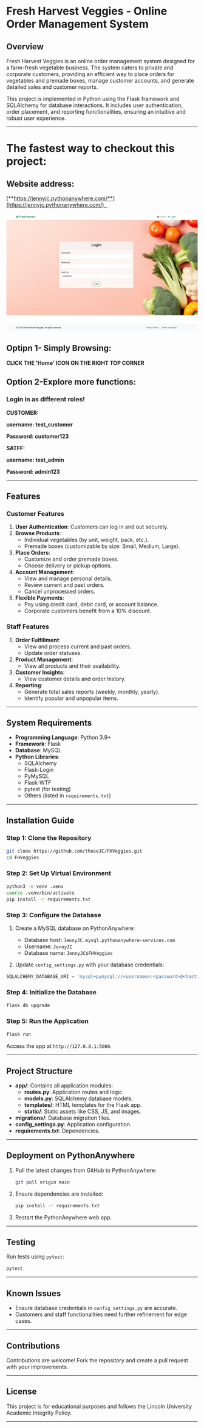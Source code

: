 # Fresh Harvest Veggies - Online Order Management System

## Overview

Fresh Harvest Veggies is an online order management system designed for a farm-fresh vegetable business. The system caters to private and corporate customers, providing an efficient way to place orders for vegetables and premade boxes, manage customer accounts, and generate detailed sales and customer reports.

This project is implemented in Python using the Flask framework and SQLAlchemy for database interactions. It includes user authentication, order placement, and reporting functionalities, ensuring an intuitive and robust user experience.

---

# The fastest way to checkout this project:

## Website address:

[**https://jennyjc.pythonanywhere.com/**](https://jennyjc.pythonanywhere.com/)  

![img.png](img.png)

## Optipn 1- Simply Browsing: 

**CLICK THE 'Home' ICON ON THE RIGHT TOP CORNER**

## Option 2-Explore more functions:
### Login in as different roles!

**CUSTOMER:**

**username: test_customer**

**Password: customer123** 

**SATFF:**

**username: test_admin**

**Password: admin123** 


---

## Features

### Customer Features
1. **User Authentication**: Customers can log in and out securely.
2. **Browse Products**:
   - Individual vegetables (by unit, weight, pack, etc.).
   - Premade boxes (customizable by size: Small, Medium, Large).
3. **Place Orders**:
   - Customize and order premade boxes.
   - Choose delivery or pickup options.
4. **Account Management**:
   - View and manage personal details.
   - Review current and past orders.
   - Cancel unprocessed orders.
5. **Flexible Payments**:
   - Pay using credit card, debit card, or account balance.
   - Corporate customers benefit from a 10% discount.

### Staff Features
1. **Order Fulfillment**:
   - View and process current and past orders.
   - Update order statuses.
2. **Product Management**:
   - View all products and their availability.
3. **Customer Insights**:
   - View customer details and order history.
4. **Reporting**:
   - Generate total sales reports (weekly, monthly, yearly).
   - Identify popular and unpopular items.

---

## System Requirements

- **Programming Language**: Python 3.9+
- **Framework**: Flask
- **Database**: MySQL
- **Python Libraries**:
  - SQLAlchemy
  - Flask-Login
  - PyMySQL
  - Flask-WTF
  - pytest (for testing)
  - Others (listed in `requirements.txt`)

---

## Installation Guide

### Step 1: Clone the Repository
```bash
git clone https://github.com/thoseJC/FHVeggies.git
cd FHVeggies
```

### Step 2: Set Up Virtual Environment
```bash
python3 -m venv .venv
source .venv/bin/activate
pip install -r requirements.txt
```

### Step 3: Configure the Database
1. Create a MySQL database on PythonAnywhere:
   - Database host: `JennyJC.mysql.pythonanywhere-services.com`
   - Username: `JennyJC`
   - Database name: `JennyJC$FHVeggies`

2. Update `config_settings.py` with your database credentials:
```python
SQLALCHEMY_DATABASE_URI = 'mysql+pymysql://<username>:<password>@<host>/<database>'
```

### Step 4: Initialize the Database
```bash
flask db upgrade
```

### Step 5: Run the Application
```bash
flask run
```

Access the app at `http://127.0.0.1:5000`.

---

## Project Structure

- **app/**: Contains all application modules:
  - **routes.py**: Application routes and logic.
  - **models.py**: SQLAlchemy database models.
  - **templates/**: HTML templates for the Flask app.
  - **static/**: Static assets like CSS, JS, and images.
- **migrations/**: Database migration files.
- **config_settings.py**: Application configuration.
- **requirements.txt**: Dependencies.

---

## Deployment on PythonAnywhere

1. Pull the latest changes from GitHub to PythonAnywhere:
   ```bash
   git pull origin main
   ```
2. Ensure dependencies are installed:
   ```bash
   pip install -r requirements.txt
   ```
3. Restart the PythonAnywhere web app.

---

## Testing

Run tests using `pytest`:
```bash
pytest
```

---

## Known Issues

- Ensure database credentials in `config_settings.py` are accurate.
- Customers and staff functionalities need further refinement for edge cases.

---

## Contributions

Contributions are welcome! Fork the repository and create a pull request with your improvements.

---

## License

This project is for educational purposes and follows the Lincoln University Academic Integrity Policy.

--- 

